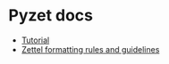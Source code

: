 # Pyzet docs

* [Tutorial](tutorial.md)
* [Zettel formatting rules and guidelines](zettel-formatting.md)
